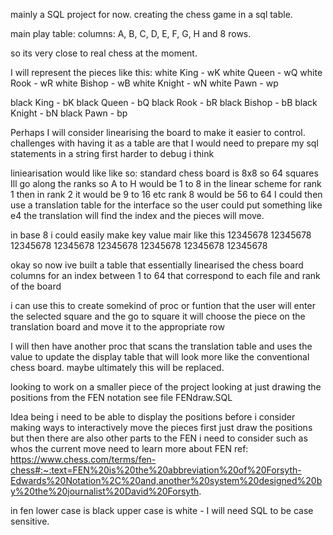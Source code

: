 mainly a SQL project for now.
creating the chess game in a sql table. 

main play table:
columns: A, B, C, D, E, F, G, H
and 8 rows. 

so its very close to real chess at the moment.

I will represent the pieces like this:
white King - wK
white Queen - wQ
white Rook - wR
white Bishop - wB
white Knight - wN
white Pawn - wp

black King - bK
black Queen  - bQ
black Rook - bR
black Bishop - bB
black Knight - bN
black Pawn - bp

Perhaps I will consider linearising the board to make it easier to control. 
challenges with having it as a table are that I would need to prepare my sql statements in a string first 
harder to debug i think 

liniearisation would like like so: 
standard chess board is 8x8 so 64 squares 
Ill go along the ranks so A to H would be 1 to 8 in the linear scheme for rank 1 
then in rank 2 it would be 9 to 16
etc 
rank 8 would be 56 to 64 
I could then use a translation table for the interface so the user could put something like e4 
the translation will find the index and the pieces will move. 

in base 8 i could easily make key value mair like this 
12345678
12345678
12345678
12345678
12345678
12345678
12345678
12345678


okay so now ive built a table that essentially linearised the chess board 
columns for an index between 1 to 64 that correspond to each file and rank of the board 

i can use this to create somekind of proc or funtion that the user will enter the selected square and the go to square 
it will choose the piece on the translation board and move it to the appropriate row 

I will then have another proc that scans the translation table and uses the value to update the display table that will look more like the conventional chess board.  maybe ultimately this will be replaced. 


looking to work on a smaller piece of the project looking at just drawing the positions from the FEN notation 
see file FENdraw.SQL 

Idea being i need to be able to display the positions before i consider making ways to interactively move the pieces 
first just draw the positions but then there are also other parts to the FEN i need to consider such as whos the current move 
need to learn more about FEN 
ref: https://www.chess.com/terms/fen-chess#:~:text=FEN%20is%20the%20abbreviation%20of%20Forsyth-Edwards%20Notation%2C%20and,another%20system%20designed%20by%20the%20journalist%20David%20Forsyth.

in fen lower case is black upper case is white - I will need SQL to be case sensitive.
